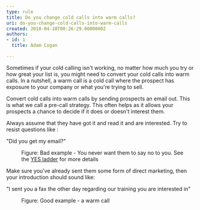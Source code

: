 ```yaml
---
type: rule
title: Do you change cold calls into warm calls?
uri: do-you-change-cold-calls-into-warm-calls
created: 2018-04-10T00:26:29.0000000Z
authors:
- id: 1
  title: Adam Cogan

---
```




<span class='intro'> <p>Sometimes if your cold calling isn't working, no matter how much you try or how great your list is, you might need to convert your cold calls into warm calls. In a nutshell, a warm call is a cold call where the prospect has exposure to your company or what you're trying to sell.</p><p>Convert&#160;cold calls into warm calls by sending prospects an&#160;email out. This is what we call a pre-call strategy. This often helps as it allows your prospects a chance to decide if it does or doesn't interest them.<br></p> </span>

<p>Always assume that they have got it and read it and are interested. Try to resist questions like &#58;</p><p class="greyBox">&quot;Did you get my email?&quot;<br></p><dd class="ssw15-rteElement-FigureBad">Figure&#58; Bad example - You never want them to say no to you. See the&#160;<a href="/_layouts/15/FIXUPREDIRECT.ASPX?WebId=3dfc0e07-e23a-4cbb-aac2-e778b71166a2&amp;TermSetId=07da3ddf-0924-4cd2-a6d4-a4809ae20160&amp;TermId=ff214e08-7bf1-4604-9047-1c1f40d2339a">YES ladder​​</a>&#160;for more details<br></dd><p>Make sure you've already sent them some form of direct marketing, then your introduction should sound like&#58;</p><p class="greyBox">&quot;I sent you a fax the other day regarding our training you are interested in&quot;<br></p><div><dd class="ssw15-rteElement-FigureGood">Figure&#58; Good example - a warm call<br></dd><p><br></p></div>


